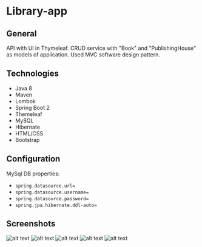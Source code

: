 # Library-app
## General
API with UI in Thymeleaf. CRUD service with "Book" and "PublishingHouse" as models of application. Used MVC software design pattern.
## Technologies
* Java 8
* Maven
* Lombok
* Spring Boot 2
* Themeleaf
* MySQL
* Hibernate
* HTML/CSS
* Bootstrap
## Configuration
MySql DB properties:
* `spring.datasource.url=`
* `spring.datasource.username=`
* `spring.datasource.password=`
* `spring.jpa.hibernate.ddl-auto=`
## Screenshots
![alt text](https://github.com/PawelKwidzinski/library/blob/master/pr_scr/List_PH.jpg)
![alt text](https://github.com/PawelKwidzinski/library/blob/master/pr_scr/List_book.jpg)
![alt text](https://github.com/PawelKwidzinski/library/blob/master/pr_scr/Book_deatils.jpg)
![alt text](https://github.com/PawelKwidzinski/library/blob/master/pr_scr/PH_form.jpg)
![alt text](https://github.com/PawelKwidzinski/library/blob/master/pr_scr/Book_form.jpg)

